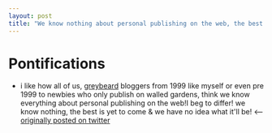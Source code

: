 ```yaml
---
layout: post
title: "We know nothing about personal publishing on the web, the best is yet to come"
---
```

# Pontifications

* i like how all of us, [greybeard](https://twitter.com/vgr/status/1092155903044775936) bloggers from 1999 like myself or even pre 1999 to newbies who only publish on walled gardens, think we know everything about personal publishing on the web!I beg to differ! we know nothing, the best is yet to come & we have no idea what it'll be! <-- [originally posted on twitter](https://twitter.com/rtanglao/status/1093754413003337728)